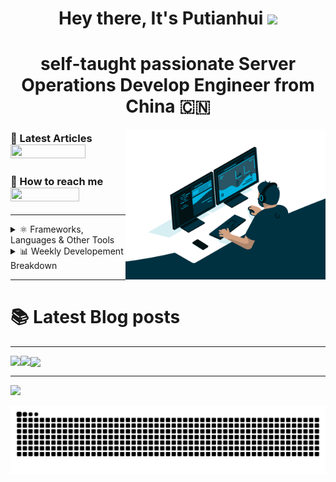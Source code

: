 <h1 align="center">Hey there, It's Putianhui <img src="https://raw.githubusercontent.com/MartinHeinz/MartinHeinz/master/wave.gif" width="30px"></h1>
<h1 align="center">self-taught passionate Server Operations Develop Engineer from China 🇨🇳</h1>
  
<img src="https://github.com/gurjeetsinghvirdee/gurjeetsinghvirdee/blob/main/vector.gif" align="right" width="320">  

<div align="left">
  <h3> 📕 Latest Articles 
    <a href="https://www.putianhui.cn" target="_blank">
    <img src="https://img.shields.io/badge/geeksforgeeks-2F8D46?style=for-the-badge&logo=geeksforgeeks&logoColor=fff" width="120" height="22"></a>
  </h3> 
  <h3> 💌 How to reach me
    <a href="https://www.putianhui.cn" target="_blank">
    <a href = "mailto: tianhuipu@163.com" target="_blank"><img src="https://img.shields.io/badge/Hey, gurjeet-fff?style=for-the-badge&logo=gmail&logoColor=D74E43" width="110" height="22"></a>
   </h3>
</div>  
  
<hr>
  
<details>  
  <summary>⚛️ Frameworks, Languages & Other Tools</summary>
  <p align="center">
    <img src="https://img.shields.io/badge/Git-F05032?style=for-the-badge&logo=github&logoColor=white" alt="git" />
    <img src="https://img.shields.io/badge/Github-000000?style=for-the-badge&logo=github&logoColor=white" alt="github" />
    <img src="https://img.shields.io/badge/HTML5-E34F26?style=for-the-badge&logo=html5&logoColor=white" alt="html5" />
    <img src="https://img.shields.io/badge/JavaScript-F7DF1E?style=for-the-badge&logo=javascript&logoColor=black" alt="javascript" />
    <img src="https://img.shields.io/badge/json-3A3A3A?style=for-the-badge&logo=json&logoColor=fff" alt="json" />
    <img src="https://img.shields.io/badge/markdown-499bea?style=for-the-badge&logo=markdown&logoColor=white" alt="markdown" />
    <img src="https://img.shields.io/badge/MongoDB-4EA94B?style=for-the-badge&logo=mongodb&logoColor=white" alt="mongodb" />
    <img src="https://img.shields.io/badge/MySQL-4479A1?style=for-the-badge&logo=mysql&logoColor=white" alt="my sql" />
    <img src="https://img.shields.io/badge/node.js-6DA55F?style=for-the-badge&logo=node.js&logoColor=white" alt="node" />
    <img src="https://img.shields.io/badge/npm-CB3837?style=for-the-badge&logo=npm&logoColor=white" alt="npm" />
    <img src="https://img.shields.io/badge/postman-E95723?style=for-the-badge&logo=postman&logoColor=white" alt="postman" />
    <img src="https://img.shields.io/badge/Visual_Studio_Code-0078D4?style=for-the-badge&logo=visual%20studio%20code&logoColor=white" alt="visual studio code" />
    <img src="https://img.shields.io/badge/windows-0078D6?style=for-the-badge&logo=windows&logoColor=fff" alt="windows" />
  </p>
</details>  
  
<details>
  <summary>📊 Weekly Developement Breakdown</summary>
  
<!--START_SECTION:waka-->
```text
Other        13 mins         █████████████████████░░░░   84.44 % 
Markdown     2 mins          ███▒░░░░░░░░░░░░░░░░░░░░░   13.18 % 
```
<!--END_SECTION:waka--> 
</details>  
 
<hr>  
  
# 📚 Latest Blog posts
<!-- BLOG-POST-LIST:START -->
<!-- BLOG-POST-LIST:END -->  
  
<hr>  
  
<a href="https://github-readme-stats.vercel.app/api/top-langs/?username=putianhui&layout=compact&theme=midnight-purple">
  <img align="center" src="https://github-readme-stats.vercel.app/api/top-langs/?username=putianhui&layout=compact&theme=midnight-purple" />
</a>    

<a href="https://github-readme-streak-stats.herokuapp.com/?user=putianhui&theme=midnight-purple">
  <img align="left" src="https://github-readme-streak-stats.herokuapp.com/?user=putianhui&theme=midnight-purple" />
</a>
  
<a href="https://github-readme-stats.vercel.app/api?username=putianhui&theme=midnight-purple">
  <img align="left" src="https://github-readme-stats.vercel.app/api?username=putianhui&show_icons=true&theme=midnight-purple" />
</a>
  
<hr>   

<p align="left">
  <img width="90%" 
   src="https://activity-graph.herokuapp.com/graph?username=putianhui&theme=synthwave-84" />
</p>   
  
<img src="https://github.com/gurjeetsinghvirdee/gurjeetsinghvirdee/blob/main/github-user-contribution.svg">    
